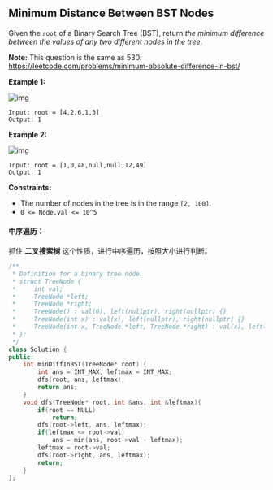 ## Minimum Distance Between BST Nodes

Given the `root` of a Binary Search Tree (BST), return *the minimum difference between the values of any two different nodes in the tree*.

**Note:** This question is the same as 530: https://leetcode.com/problems/minimum-absolute-difference-in-bst/

**Example 1:**

![img](https://assets.leetcode.com/uploads/2021/02/05/bst1.jpg)

```
Input: root = [4,2,6,1,3]
Output: 1
```

**Example 2:**

![img](https://assets.leetcode.com/uploads/2021/02/05/bst2.jpg)

```
Input: root = [1,0,48,null,null,12,49]
Output: 1
```

**Constraints:**

- The number of nodes in the tree is in the range `[2, 100]`.
- `0 <= Node.val <= 10^5`

#### 中序遍历：

抓住  **二叉搜索树**  这个性质，进行中序遍历，按照大小进行判断。

```c++
/**
 * Definition for a binary tree node.
 * struct TreeNode {
 *     int val;
 *     TreeNode *left;
 *     TreeNode *right;
 *     TreeNode() : val(0), left(nullptr), right(nullptr) {}
 *     TreeNode(int x) : val(x), left(nullptr), right(nullptr) {}
 *     TreeNode(int x, TreeNode *left, TreeNode *right) : val(x), left(left), right(right) {}
 * };
 */
class Solution {
public:
    int minDiffInBST(TreeNode* root) {
        int ans = INT_MAX, leftmax = INT_MAX;
        dfs(root, ans, leftmax);
        return ans;
    }
    void dfs(TreeNode* root, int &ans, int &leftmax){
        if(root == NULL)
            return;
        dfs(root->left, ans, leftmax);
        if(leftmax <= root->val)
            ans = min(ans, root->val - leftmax);
        leftmax = root->val;
        dfs(root->right, ans, leftmax);
        return;
    }
};
```

